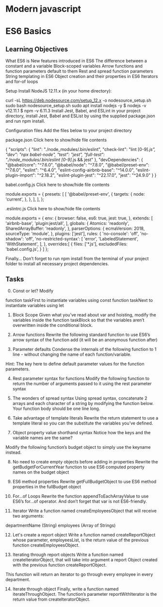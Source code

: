 # Modern javascript
# ES6 Basics


## Learning Objectives

What ES6 is
New features introduced in ES6
The difference between a constant and a variable
Block-scoped variables
Arrow functions and function parameters default to them
Rest and spread function parameters
String templating in ES6
Object creation and their properties in ES6
Iterators and for-of loops

Setup
Install NodeJS 12.11.x
(in your home directory):

curl -sL https://deb.nodesource.com/setup_12.x -o nodesource_setup.sh
sudo bash nodesource_setup.sh
sudo apt install nodejs -y
$ nodejs -v
v12.11.1
$ npm -v
6.11.3
Install Jest, Babel, and ESLint
in your project directory, install Jest, Babel and ESList by using the supplied package.json and run npm install.

Configuration files
Add the files below to your project directory

package.json
Click here to show/hide file contents

{
  "scripts": {
    "lint": "./node_modules/.bin/eslint",
    "check-lint": "lint [0-9]*.js",
    "dev": "npx babel-node",
    "test": "jest",
    "full-test": "./node_modules/.bin/eslint [0-9]*.js && jest"
  },
  "devDependencies": {
    "@babel/core": "^7.6.0",
    "@babel/node": "^7.8.0",
    "@babel/preset-env": "^7.6.0",
    "eslint": "^6.4.0",
    "eslint-config-airbnb-base": "^14.0.0",
    "eslint-plugin-import": "^2.18.2",
    "eslint-plugin-jest": "^22.17.0",
    "jest": "^24.9.0"
  }
}

babel.config.js
Click here to show/hide file contents

module.exports = {
  presets: [
    [
      '@babel/preset-env',
      {
        targets: {
          node: 'current',
        },
      },
    ],
  ],
};

.eslintrc.js
Click here to show/hide file contents

module.exports = {
  env: {
    browser: false,
    es6: true,
    jest: true,
  },
  extends: [
    'airbnb-base',
    'plugin:jest/all',
  ],
  globals: {
    Atomics: 'readonly',
    SharedArrayBuffer: 'readonly',
  },
  parserOptions: {
    ecmaVersion: 2018,
    sourceType: 'module',
  },
  plugins: ['jest'],
  rules: {
    'no-console': 'off',
    'no-shadow': 'off',
    'no-restricted-syntax': [
      'error',
      'LabeledStatement',
      'WithStatement',
    ],
  },
  overrides:[
    {
      files: ['*.js'],
      excludedFiles: 'babel.config.js',
    }
  ]
};

Finally…
Don’t forget to run npm install from the terminal of your project folder to install all necessary project dependencies.



## Tasks
0. Const or let?
Modify

function taskFirst to instantiate variables using const
function taskNext to instantiate variables using let


1. Block Scope
Given what you’ve read about var and hoisting, modify the variables inside the function taskBlock so that the variables aren’t overwritten inside the conditional block.

2. Arrow functions
Rewrite the following standard function to use ES6’s arrow syntax of the function add (it will be an anonymous function after)

3. Parameter defaults
Condense the internals of the following function to 1 line - without changing the name of each function/variable.

Hint: The key here to define default parameter values for the function parameters.

4. Rest parameter syntax for functions
Modify the following function to return the number of arguments passed to it using the rest parameter syntax

5. The wonders of spread syntax
Using spread syntax, concatenate 2 arrays and each character of a string by modifying the function below. Your function body should be one line long.

6. Take advantage of template literals
Rewrite the return statement to use a template literal so you can the substitute the variables you’ve defined.

7. Object property value shorthand syntax
Notice how the keys and the variable names are the same?

Modify the following function’s budget object to simply use the keyname instead.

8. No need to create empty objects before adding in properties
Rewrite the getBudgetForCurrentYear function to use ES6 computed property names on the budget object

9. ES6 method properties
Rewrite getFullBudgetObject to use ES6 method properties in the fullBudget object

10. For...of Loops
Rewrite the function appendToEachArrayValue to use ES6’s for...of operator. And don’t forget that var is not ES6-friendly.

11. Iterator
Write a function named createEmployeesObject that will receive two arguments:

departmentName (String)
employees (Array of Strings)

12. Let's create a report object
Write a function named createReportObject whose parameter, employeesList, is the return value of the previous function createEmployeesObject.

13. Iterating through report objects
Write a function named createIteratorObject, that will take into argument a report Object created with the previous function createReportObject.

This function will return an iterator to go through every employee in every department.

14. Iterate through object
Finally, write a function named iterateThroughObject. The function’s parameter reportWithIterator is the return value from createIteratorObject.
